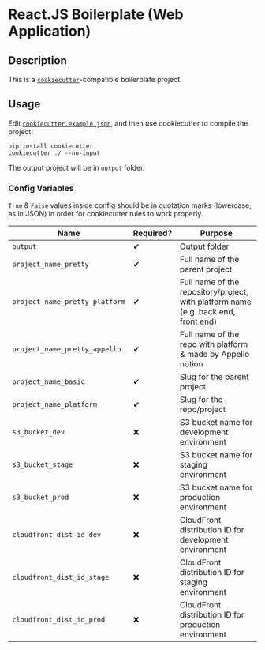 # React.JS Boilerplate (Web Application)

## Description

This is a [`cookiecutter`](https://github.com/cookiecutter/cookiecutter)-compatible boilerplate project.

## Usage

Edit [`cookiecutter.example.json`](cookiecutter.example.json), and then use cookiecutter to compile the project:

```
pip install cookiecutter
cookiecutter ./ --no-input
```

The output project will be in `output` folder.

### Config Variables

`True` & `False` values inside config should be in quotation marks (lowercase, as in JSON) in order for cookiecutter rules to work properly.

| Name                           | Required? | Purpose |
| ---                            | ---       | --- |
| `output`                       | ✔         | Output folder |
| `project_name_pretty`          | ✔         | Full name of the parent project |
| `project_name_pretty_platform` | ✔         | Full name of the repository/project, with platform name (e.g. back end, front end) |
| `project_name_pretty_appello`  | ✔         | Full name of the repo with platform & made by Appello notion |
| `project_name_basic`           | ✔         | Slug for the parent project |
| `project_name_platform`        | ✔         | Slug for the repo/project |
| `s3_bucket_dev`                | ❌        | S3 bucket name for development environment |
| `s3_bucket_stage`              | ❌        | S3 bucket name for staging environment |
| `s3_bucket_prod`               | ❌        | S3 bucket name for production environment |
| `cloudfront_dist_id_dev`       | ❌        | CloudFront distribution ID for development environment |
| `cloudfront_dist_id_stage`     | ❌        | CloudFront distribution ID for staging environment |
| `cloudfront_dist_id_prod`      | ❌        | CloudFront distribution ID for production environment |
